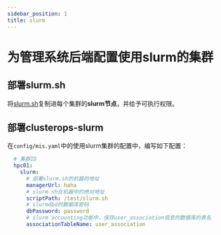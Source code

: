 ```yaml
---
sidebar_position: 1
title: slurm
---
```


# 为管理系统后端配置使用slurm的集群

## 部署slurm.sh

将[slurm.sh](%REPO_FILE_URL%/apps/mis-server/scripts/slurm.sh)复制进每个集群的**slurm节点**，并给予可执行权限。

## 部署clusterops-slurm

在`config/mis.yaml`中的使用slurm集群的配置中，编写如下配置：

```yaml title=docker-compose.yml
  # 集群ID
  hpc01:
    slurm:
      # 部署slurm.sh的机器的地址
      managerUrl: haha
      # slurm.sh在机器中的绝对地址
      scriptPath: /test/slurm.sh
      # slurmdbd的数据库密码
      dbPassword: password
      # slurm accounting功能中，保存user_association信息的数据库的表名
      associationTableName: user_association
```
